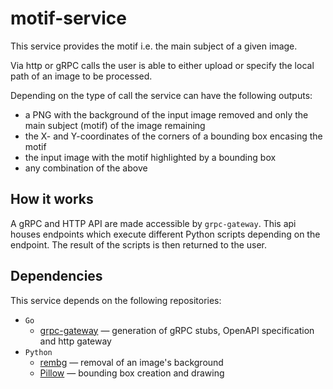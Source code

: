 # motif-service

This service provides the motif i.e. the main subject of a given image.

Via http or gRPC calls the user is able to either upload or specify the local path of an image to be processed.

Depending on the type of call the service can have the following outputs:

- a PNG with the background of the input image removed and only the main subject (motif) of the image remaining
- the X- and Y-coordinates of the corners of a bounding box encasing the motif
- the input image with the motif highlighted by a bounding box
- any combination of the above

## How it works

A gRPC and HTTP API are made accessible by `grpc-gateway`. This api houses endpoints which execute different Python scripts depending on the endpoint. The result of the scripts is then returned to the user.

## Dependencies

This service depends on the following repositories:

- `Go`
  - [grpc-gateway](https://github.com/grpc-ecosystem/grpc-gateway#grpc-gateway) — generation of gRPC stubs, OpenAPI specification and http gateway
- `Python`
  - [rembg](https://github.com/danielgatis/rembg#rembg) — removal of an image's background
  - [Pillow](https://github.com/python-pillow/Pillow#pillow) — bounding box creation and drawing
